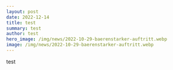 ```yaml
---
layout: post
date: 2022-12-14
title: test
summary: test
author: test
hero_image: /img/news/2022-10-29-baerenstarker-auftritt.webp
image: /img/news/2022-10-29-baerenstarker-auftritt.webp
---
```

t﻿est